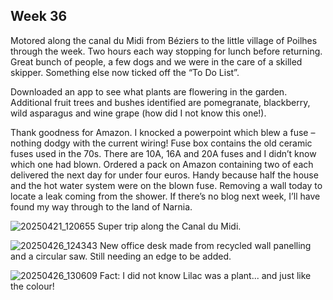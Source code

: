 ## Week 36
Motored along the canal du Midi from Béziers to the little village of Poilhes through the week. Two hours each way stopping for lunch before returning. Great bunch of people, a few dogs and we were in the care of a skilled skipper. Something else now ticked off the “To Do List”.

Downloaded an app to see what plants are flowering in the garden. Additional fruit trees and bushes identified are pomegranate, blackberry, wild asparagus and wine grape (how did I not know this one!).

Thank goodness for Amazon. I knocked a powerpoint which blew a fuse – nothing dodgy with the current wiring! Fuse box contains the old ceramic fuses used in the 70s. There are 10A, 16A and 20A fuses and I didn’t know which one had blown. Ordered a pack on Amazon containing two of each delivered the next day for under four euros. Handy because half the house and the hot water system were on the blown fuse. Removing a wall today to locate a leak coming from the shower. If there’s no blog next week, I’ll have found my way through to the land of Narnia.

![20250421_120655](https://github.com/user-attachments/assets/42d93195-4041-4cce-90b5-30eebdb34c29)
Super trip along the Canal du Midi.

![20250426_124343](https://github.com/user-attachments/assets/0b742b69-675b-4b0b-b0e0-3bc0712c6d73)
New office desk made from recycled wall panelling and a circular saw. Still needing an edge to be added.

![20250426_130609](https://github.com/user-attachments/assets/6331a793-0dd2-4c10-aa68-2c30f199c458)
Fact: I did not know Lilac was a plant... and just like the colour!
